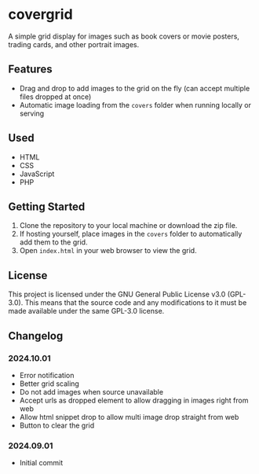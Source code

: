 # covergrid

A simple grid display for images such as book covers or movie posters, trading cards, and other portrait images.

## Features

* Drag and drop to add images to the grid on the fly (can accept multiple files dropped at once)
* Automatic image loading from the `covers` folder when running locally or serving

## Used

* HTML
* CSS
* JavaScript
* PHP

## Getting Started

1. Clone the repository to your local machine or download the zip file.
2. If hosting yourself, place images in the `covers` folder to automatically add them to the grid.
3. Open `index.html` in your web browser to view the grid.

## License

This project is licensed under the GNU General Public License v3.0 (GPL-3.0). This means that the source code and any modifications to it must be made available under the same GPL-3.0 license.

## Changelog

### 2024.10.01
* Error notification
* Better grid scaling
* Do not add images when source unavailable
* Accept urls as dropped element to allow dragging in images right from web
* Allow html snippet drop to allow multi image drop straight from web
* Button to clear the grid

### 2024.09.01
* Initial commit

